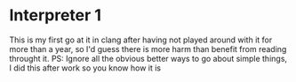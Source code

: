 # Interpreter 1

<p> This is my first go at it in clang after having not played around with it for more than a year, so I'd guess there
is more harm than benefit from reading throught it. 
PS: Ignore all the obvious better ways to go about simple things, I did this after work so you know how it is
</p>